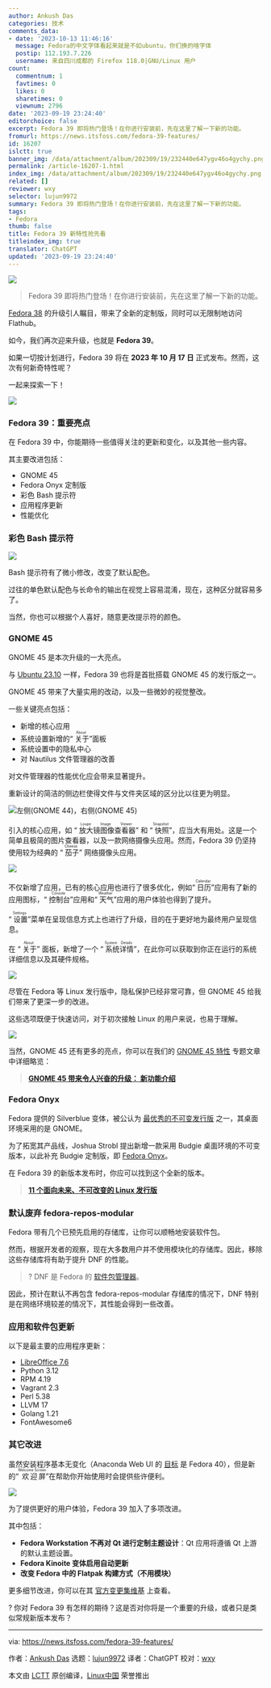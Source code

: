 ```yaml
---
author: Ankush Das
categories: 技术
comments_data:
- date: '2023-10-13 11:46:16'
  message: Fedora的中文字体看起来就是不如ubuntu，你们换的啥字体
  postip: 112.193.7.226
  username: 来自四川成都的 Firefox 118.0|GNU/Linux 用户
count:
  commentnum: 1
  favtimes: 0
  likes: 0
  sharetimes: 0
  viewnum: 2796
date: '2023-09-19 23:24:40'
editorchoice: false
excerpt: Fedora 39 即将热门登场！在你进行安装前，先在这里了解一下新的功能。
fromurl: https://news.itsfoss.com/fedora-39-features/
id: 16207
islctt: true
banner_img: /data/attachment/album/202309/19/232440e647ygv46o4gychy.png
permalink: /article-16207-1.html
index_img: /data/attachment/album/202309/19/232440e647ygv46o4gychy.png.thumb.jpg
related: []
reviewer: wxy
selector: lujun9972
summary: Fedora 39 即将热门登场！在你进行安装前，先在这里了解一下新的功能。
tags:
- Fedora
thumb: false
title: Fedora 39 新特性抢先看
titleindex_img: true
translator: ChatGPT
updated: '2023-09-19 23:24:40'
---
```


![](/data/attachment/album/202309/19/232440e647ygv46o4gychy.png)



> 
> Fedora 39 即将热门登场！在你进行安装前，先在这里了解一下新的功能。
> 
> 
> 


[Fedora 38](https://news.itsfoss.com/fedora-38/) 的升级引人瞩目，带来了全新的定制版，同时可以无限制地访问 Flathub。


如今，我们再次迎来升级，也就是 **Fedora 39**。


如果一切按计划进行，Fedora 39 将在 **2023 年 10 月 17 日** 正式发布。然而，这次有何新奇特性呢？


一起来探索一下！


![](/data/attachment/album/202309/19/232440zk4qlnyqe73m4p5d.jpg)


### Fedora 39：重要亮点


在 Fedora 39 中，你能期待一些值得关注的更新和变化，以及其他一些内容。


其主要改进包括：


* GNOME 45
* Fedora Onyx 定制版
* 彩色 Bash 提示符
* 应用程序更新
* 性能优化


### 彩色 Bash 提示符


![](/data/attachment/album/202309/19/232441dfzaptx6v7mmamn5.png)


Bash 提示符有了微小修改，改变了默认配色。


过往的单色默认配色与长命令的输出在视觉上容易混淆，现在，这种区分就容易多了。


当然，你也可以根据个人喜好，随意更改提示符的颜色。


### GNOME 45


GNOME 45 是本次升级的一大亮点。


与 [Ubuntu 23.10](https://news.itsfoss.com/ubuntu-23-10/) 一样，Fedora 39 也将是首批搭载 GNOME 45 的发行版之一。


GNOME 45 带来了大量实用的改动，以及一些微妙的视觉整改。


一些关键亮点包括：


* 新增的核心应用
* 系统设置新增的“<ruby> 关于 <rt>  About </rt></ruby>”面板
* 系统设置中的隐私中心
* 对 Nautilus 文件管理器的改善


对文件管理器的性能优化应会带来显著提升。


重新设计的简洁的侧边栏使得文件与文件夹区域的区分比以往更为明显。


![左侧(GNOME 44)，右侧(GNOME 45)](/data/attachment/album/202309/19/232441eqyb9hw0b9uymxz0.png)


引入的核心应用，如 “<ruby> 放大镜图像查看器 <rt>  Loupe Image Viewer </rt></ruby>” 和 “<ruby> 快照 <rt>  Snapshot </rt></ruby>”，应当大有用处。这是一个简单且极简的图片查看器，以及一款网络摄像头应用。然而，Fedora 39 仍坚持使用较为经典的 “<ruby> 茄子 <rt>  Cheese </rt></ruby>” 网络摄像头应用。


![](/data/attachment/album/202309/19/232441kbmggqn3q6rqq38b.png)


不仅新增了应用，已有的核心应用也进行了很多优化，例如“<ruby> 日历 <rt>  Calendar </rt></ruby>”应用有了新的应用图标，“<ruby> 控制台 <rt>  Console </rt></ruby>”应用和“<ruby> 天气 <rt>  Weather </rt></ruby>”应用的用户体验也得到了提升。


“<ruby> 设置 <rt>  Settings </rt></ruby>”菜单在呈现信息方式上也进行了升级，目的在于更好地为最终用户呈现信息。


在 “<ruby> 关于 <rt>  About </rt></ruby>” 面板，新增了一个 “<ruby> 系统详情 <rt>  System Details </rt></ruby>”，在此你可以获取到你正在运行的系统详细信息以及其硬件规格。


![](/data/attachment/album/202309/19/232441w5sg5325ivz5sh3s.jpg)


尽管在 Fedora 等 Linux 发行版中，隐私保护已经非常可靠，但 GNOME 45 给我们带来了更深一步的改进。


这些选项既便于快速访问，对于初次接触 Linux 的用户来说，也易于理解。


![](/data/attachment/album/202309/19/232442fi292t662eti6aea.png)


当然，GNOME 45 还有更多的亮点，你可以在我们的 [GNOME 45 特性](https://news.itsfoss.com/gnome-45/) 专题文章中详细略览：



> 
> **[GNOME 45 带来令人兴奋的升级： 新功能介绍](https://news.itsfoss.com/gnome-45/)**
> 
> 
> 


### Fedora Onyx


Fedora 提供的 Silverblue 变体，被公认为 [最优秀的不可变发行版](https://itsfoss.com/immutable-linux-distros/) 之一，其桌面环境采用的是 GNOME。


为了拓宽其产品线，Joshua Strobl 提出新增一款采用 Budgie 桌面环境的不可变版本，以此补充 Budgie 定制版，即 [Fedora Onyx](https://news.itsfoss.com/fedora-onyx-official/)。


在 Fedora 39 的新版本发布时，你应可以找到这个全新的版本。



> 
> **[11 个面向未来、不可改变的 Linux 发行版](https://itsfoss.com/immutable-linux-distros/)**
> 
> 
> 


### 默认废弃 fedora-repos-modular


Fedora 带有几个已预先启用的存储库，让你可以顺畅地安装软件包。


然而，根据开发者的观察，现在大多数用户并不使用模块化的存储库。因此，移除这些存储库将有助于提升 DNF 的性能。



> 
> ? DNF 是 Fedora 的 [软件包管理器](https://itsfoss.com/package-manager/)。
> 
> 
> 


因此，预计在默认不再包含 fedora-repos-modular 存储库的情况下，DNF 特别是在网络环境较差的情况下，其性能会得到一些改善。


### 应用和软件包更新


以下是最主要的应用程序更新：


* [LibreOffice 7.6](https://news.itsfoss.com/libreoffice-7-6/)
* Python 3.12
* RPM 4.19
* Vagrant 2.3
* Perl 5.38
* LLVM 17
* Golang 1.21
* FontAwesome6


### 其它改进


虽然安装程序基本无变化（Anaconda Web UI 的 [目标](https://fedoraproject.org/wiki/Changes/AnacondaWebUIforFedoraWorkstation) 是 Fedora 40），但是新的“<ruby> 欢迎屏 <rt>  Welcome Screen </rt></ruby>”在帮助你开始使用时会提供些许便利。


![](/data/attachment/album/202309/19/232442hunk13y5k23zrryu.jpg)


为了提供更好的用户体验，Fedora 39 加入了多项改进。


其中包括：


* **Fedora Workstation 不再对 Qt 进行定制主题设计**：Qt 应用将遵循 Qt 上游的默认主题设置。
* **Fedora Kinoite 变体启用自动更新**
* **改变 Fedora 中的 Flatpak 构建方式（不用模块）**


更多细节改进，你可以在其 [官方变更集维基](https://fedoraproject.org/wiki/Releases/39/ChangeSet) 上查看。


? 你对 Fedora 39 有怎样的期待？这是否对你将是一个重要的升级，或者只是类似常规新版本发布？




---


via: <https://news.itsfoss.com/fedora-39-features/>


作者：[Ankush Das](https://news.itsfoss.com/author/ankush/) 选题：[lujun9972](https://github.com/lujun9972) 译者：ChatGPT 校对：[wxy](https://github.com/wxy)


本文由 [LCTT](https://github.com/LCTT/TranslateProject) 原创编译，[Linux中国](https://linux.cn/) 荣誉推出